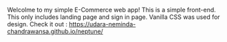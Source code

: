 Welcolme to my simple E-Commerce web app! This is a simple front-end. This only includes landing page and sign in page. Vanilla CSS was used for design. Check it out : https://udara-neminda-chandrawansa.github.io/neptune/
